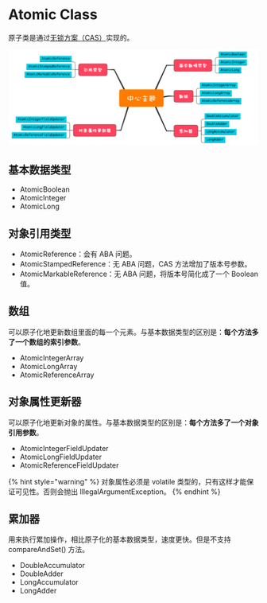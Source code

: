 # Atomic Class

原子类是通过[无锁方案（CAS）](cas.md#qian-yan)实现的。

![](../../.gitbook/assets/image%20%2843%29.png)

## 基本数据类型

* AtomicBoolean
* AtomicInteger 
* AtomicLong

## 对象引用类型

* AtomicReference：会有 ABA 问题。
* AtomicStampedReference：无 ABA 问题，CAS 方法增加了版本号参数。
* AtomicMarkableReference：无 ABA 问题，将版本号简化成了一个 Boolean 值。

## 数组

可以原子化地更新数组里面的每一个元素。与基本数据类型的区别是：**每个方法多了一个数组的索引参数**。

* AtomicIntegerArray
* AtomicLongArray
* AtomicReferenceArray

## 对象属性更新器

可以原子化地更新对象的属性。与基本数据类型的区别是：**每个方法多了一个对象引用参数**。

* AtomicIntegerFieldUpdater
* AtomicLongFieldUpdater
* AtomicReferenceFieldUpdater

{% hint style="warning" %}
对象属性必须是 volatile 类型的，只有这样才能保证可见性。否则会抛出 IllegalArgumentException。
{% endhint %}

## 累加器

用来执行累加操作，相比原子化的基本数据类型，速度更快。但是不支持 compareAndSet\(\) 方法。

* DoubleAccumulator
* DoubleAdder
* LongAccumulator
* LongAdder

